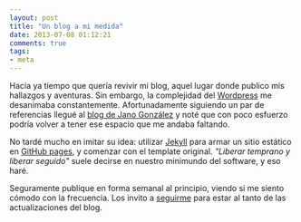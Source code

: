 ```yaml
---
layout: post
title: "Un blog a mi medida"
date: 2013-07-08 01:12:21
comments: true
tags:
- meta
---
```


Hacía ya tiempo que quería revivir mi blog, aquel lugar donde publico mis hallazgos y aventuras. Sin embargo, la complejidad del [Wordpress][wordpress] me desanimaba constantemente. Afortunadamente siguiendo un par de referencias llegué al [blog de Jano González][janoblog] y noté que con poco esfuerzo podría volver a tener ese espacio que me andaba faltando.

No tardé mucho en imitar su idea: utilizar [Jekyll][jekyll] para armar un sitio estático en [GitHub pages][ghpages], y comenzar con el template original. *"Liberar temprano y liberar seguido"* suele decirse en nuestro minimundo del software, y eso haré.

Seguramente publique en forma semanal al principio, viendo si me siento cómodo con la frecuencia. Los invito a [seguirme][followme] para estar al tanto de las actualizaciones del blog.

[wordpress]: http://wordpress.com
[janoblog]:  http://janogonzalez.com
[jekyll]:    http://jekyllrb.com
[ghpages]:   http://pages.github.com
[followme]:  https://twitter.com/intent/follow?screen_name=luke_ar